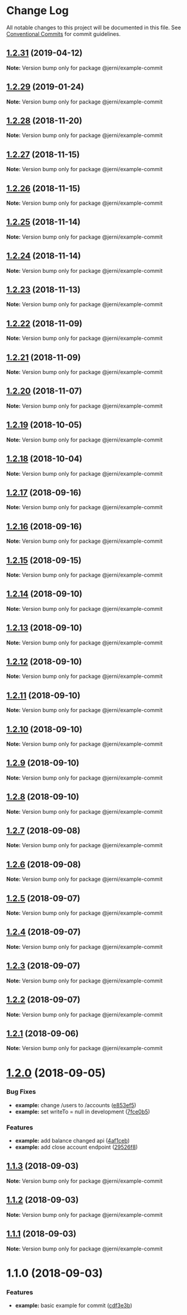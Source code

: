 # Change Log

All notable changes to this project will be documented in this file.
See [Conventional Commits](https://conventionalcommits.org) for commit guidelines.

<a name="1.2.31"></a>
## [1.2.31](https://github.com/tungv/jerni/compare/@jerni/example-commit@1.2.30...@jerni/example-commit@1.2.31) (2019-04-12)




**Note:** Version bump only for package @jerni/example-commit

<a name="1.2.29"></a>
## [1.2.29](https://github.com/tungv/jerni/compare/@jerni/example-commit@1.2.28...@jerni/example-commit@1.2.29) (2019-01-24)




**Note:** Version bump only for package @jerni/example-commit

<a name="1.2.28"></a>
## [1.2.28](https://github.com/tungv/jerni/compare/@jerni/example-commit@1.2.27...@jerni/example-commit@1.2.28) (2018-11-20)




**Note:** Version bump only for package @jerni/example-commit

<a name="1.2.27"></a>
## [1.2.27](https://github.com/tungv/jerni/compare/@jerni/example-commit@1.2.26...@jerni/example-commit@1.2.27) (2018-11-15)




**Note:** Version bump only for package @jerni/example-commit

<a name="1.2.26"></a>
## [1.2.26](https://github.com/tungv/jerni/compare/@jerni/example-commit@1.2.25...@jerni/example-commit@1.2.26) (2018-11-15)




**Note:** Version bump only for package @jerni/example-commit

<a name="1.2.25"></a>
## [1.2.25](https://github.com/tungv/jerni/compare/@jerni/example-commit@1.2.24...@jerni/example-commit@1.2.25) (2018-11-14)




**Note:** Version bump only for package @jerni/example-commit

<a name="1.2.24"></a>
## [1.2.24](https://github.com/tungv/jerni/compare/@jerni/example-commit@1.2.23...@jerni/example-commit@1.2.24) (2018-11-14)




**Note:** Version bump only for package @jerni/example-commit

<a name="1.2.23"></a>
## [1.2.23](https://github.com/tungv/jerni/compare/@jerni/example-commit@1.2.22...@jerni/example-commit@1.2.23) (2018-11-13)




**Note:** Version bump only for package @jerni/example-commit

<a name="1.2.22"></a>
## [1.2.22](https://github.com/tungv/jerni/compare/@jerni/example-commit@1.2.20...@jerni/example-commit@1.2.22) (2018-11-09)




**Note:** Version bump only for package @jerni/example-commit

<a name="1.2.21"></a>
## [1.2.21](https://github.com/tungv/jerni/compare/@jerni/example-commit@1.2.20...@jerni/example-commit@1.2.21) (2018-11-09)




**Note:** Version bump only for package @jerni/example-commit

<a name="1.2.20"></a>
## [1.2.20](https://github.com/tungv/jerni/compare/@jerni/example-commit@1.2.19...@jerni/example-commit@1.2.20) (2018-11-07)




**Note:** Version bump only for package @jerni/example-commit

<a name="1.2.19"></a>
## [1.2.19](https://github.com/tungv/jerni/compare/@jerni/example-commit@1.2.18...@jerni/example-commit@1.2.19) (2018-10-05)




**Note:** Version bump only for package @jerni/example-commit

<a name="1.2.18"></a>
## [1.2.18](https://github.com/tungv/jerni/compare/@jerni/example-commit@1.2.17...@jerni/example-commit@1.2.18) (2018-10-04)




**Note:** Version bump only for package @jerni/example-commit

<a name="1.2.17"></a>
## [1.2.17](https://github.com/tungv/jerni/compare/@jerni/example-commit@1.2.16...@jerni/example-commit@1.2.17) (2018-09-16)




**Note:** Version bump only for package @jerni/example-commit

<a name="1.2.16"></a>
## [1.2.16](https://github.com/tungv/jerni/compare/@jerni/example-commit@1.2.15...@jerni/example-commit@1.2.16) (2018-09-16)




**Note:** Version bump only for package @jerni/example-commit

<a name="1.2.15"></a>
## [1.2.15](https://github.com/tungv/jerni/compare/@jerni/example-commit@1.2.14...@jerni/example-commit@1.2.15) (2018-09-15)




**Note:** Version bump only for package @jerni/example-commit

<a name="1.2.14"></a>
## [1.2.14](https://github.com/tungv/jerni/compare/@jerni/example-commit@1.2.13...@jerni/example-commit@1.2.14) (2018-09-10)




**Note:** Version bump only for package @jerni/example-commit

<a name="1.2.13"></a>
## [1.2.13](https://github.com/tungv/jerni/compare/@jerni/example-commit@1.2.12...@jerni/example-commit@1.2.13) (2018-09-10)




**Note:** Version bump only for package @jerni/example-commit

<a name="1.2.12"></a>
## [1.2.12](https://github.com/tungv/jerni/compare/@jerni/example-commit@1.2.11...@jerni/example-commit@1.2.12) (2018-09-10)




**Note:** Version bump only for package @jerni/example-commit

<a name="1.2.11"></a>
## [1.2.11](https://github.com/tungv/jerni/compare/@jerni/example-commit@1.2.10...@jerni/example-commit@1.2.11) (2018-09-10)




**Note:** Version bump only for package @jerni/example-commit

<a name="1.2.10"></a>
## [1.2.10](https://github.com/tungv/jerni/compare/@jerni/example-commit@1.2.9...@jerni/example-commit@1.2.10) (2018-09-10)




**Note:** Version bump only for package @jerni/example-commit

<a name="1.2.9"></a>
## [1.2.9](https://github.com/tungv/jerni/compare/@jerni/example-commit@1.2.8...@jerni/example-commit@1.2.9) (2018-09-10)




**Note:** Version bump only for package @jerni/example-commit

<a name="1.2.8"></a>
## [1.2.8](https://github.com/tungv/jerni/compare/@jerni/example-commit@1.2.7...@jerni/example-commit@1.2.8) (2018-09-10)




**Note:** Version bump only for package @jerni/example-commit

<a name="1.2.7"></a>
## [1.2.7](https://github.com/tungv/jerni/compare/@jerni/example-commit@1.2.6...@jerni/example-commit@1.2.7) (2018-09-08)




**Note:** Version bump only for package @jerni/example-commit

<a name="1.2.6"></a>
## [1.2.6](https://github.com/tungv/jerni/compare/@jerni/example-commit@1.2.5...@jerni/example-commit@1.2.6) (2018-09-08)




**Note:** Version bump only for package @jerni/example-commit

<a name="1.2.5"></a>
## [1.2.5](https://github.com/tungv/jerni/compare/@jerni/example-commit@1.2.4...@jerni/example-commit@1.2.5) (2018-09-07)




**Note:** Version bump only for package @jerni/example-commit

<a name="1.2.4"></a>
## [1.2.4](https://github.com/tungv/jerni/compare/@jerni/example-commit@1.2.3...@jerni/example-commit@1.2.4) (2018-09-07)




**Note:** Version bump only for package @jerni/example-commit

<a name="1.2.3"></a>
## [1.2.3](https://github.com/tungv/jerni/compare/@jerni/example-commit@1.2.2...@jerni/example-commit@1.2.3) (2018-09-07)




**Note:** Version bump only for package @jerni/example-commit

<a name="1.2.2"></a>
## [1.2.2](https://github.com/tungv/jerni/compare/@jerni/example-commit@1.2.1...@jerni/example-commit@1.2.2) (2018-09-07)




**Note:** Version bump only for package @jerni/example-commit

<a name="1.2.1"></a>
## [1.2.1](https://github.com/tungv/jerni/compare/@jerni/example-commit@1.2.0...@jerni/example-commit@1.2.1) (2018-09-06)




**Note:** Version bump only for package @jerni/example-commit

<a name="1.2.0"></a>
# [1.2.0](https://github.com/tungv/jerni/compare/@jerni/example-commit@1.1.3...@jerni/example-commit@1.2.0) (2018-09-05)


### Bug Fixes

* **example:** change /users to /accounts ([e853ef5](https://github.com/tungv/jerni/commit/e853ef5))
* **example:** set writeTo = null in development ([7fce0b5](https://github.com/tungv/jerni/commit/7fce0b5))


### Features

* **example:** add balance changed api ([4af1ceb](https://github.com/tungv/jerni/commit/4af1ceb))
* **example:** add close account endpoint ([29526f8](https://github.com/tungv/jerni/commit/29526f8))




<a name="1.1.3"></a>
## [1.1.3](https://github.com/tungv/jerni/compare/@jerni/example-commit@1.1.2...@jerni/example-commit@1.1.3) (2018-09-03)




**Note:** Version bump only for package @jerni/example-commit

<a name="1.1.2"></a>
## [1.1.2](https://github.com/tungv/jerni/compare/@jerni/example-commit@1.1.1...@jerni/example-commit@1.1.2) (2018-09-03)




**Note:** Version bump only for package @jerni/example-commit

<a name="1.1.1"></a>
## [1.1.1](https://github.com/tungv/jerni/compare/@jerni/example-commit@1.1.0...@jerni/example-commit@1.1.1) (2018-09-03)




**Note:** Version bump only for package @jerni/example-commit

<a name="1.1.0"></a>
# 1.1.0 (2018-09-03)


### Features

* **example:** basic example for commit ([cdf3e3b](https://github.com/tungv/jerni/commit/cdf3e3b))
